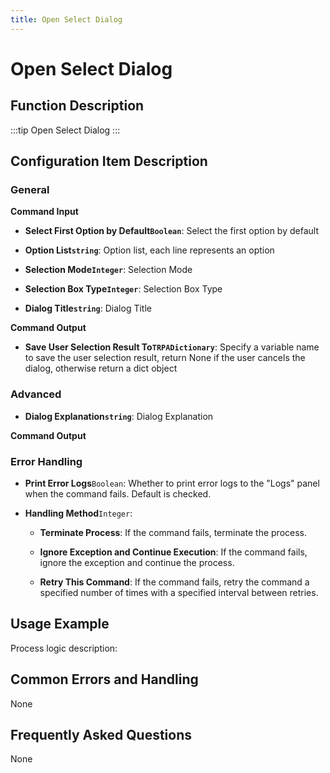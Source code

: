 ```yaml
---
title: Open Select Dialog
---
```


# Open Select Dialog

## Function Description

:::tip 
Open Select Dialog
:::

## Configuration Item Description

### General

**Command Input**

- **Select First Option by Default`Boolean`**: Select the first option by default

- **Option List`string`**: Option list, each line represents an option

- **Selection Mode`Integer`**: Selection Mode

- **Selection Box Type`Integer`**: Selection Box Type

- **Dialog Title`string`**: Dialog Title


**Command Output**

- **Save User Selection Result To`TRPADictionary`**: Specify a variable name to save the user selection result, return None if the user cancels the dialog, otherwise return a dict object

### Advanced

- **Dialog Explanation`string`**: Dialog Explanation


**Command Output**

### Error Handling

- **Print Error Logs**`Boolean`: Whether to print error logs to the "Logs" panel when the command fails. Default is checked. 

- **Handling Method**`Integer`:

    - **Terminate Process**: If the command fails, terminate the process.

    - **Ignore Exception and Continue Execution**: If the command fails, ignore the exception and continue the process.

    - **Retry This Command**: If the command fails, retry the command a specified number of times with a specified interval between retries.

## Usage Example

Process logic description:

## Common Errors and Handling

None

## Frequently Asked Questions

None

